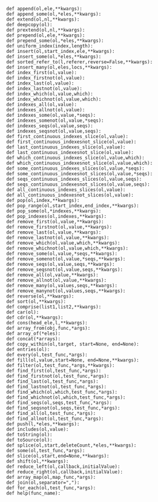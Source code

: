     def append(ol,ele,**kwargs):
    def append_some(ol,*eles,**kwargs):
    def extend(ol,nl,**kwargs):
    def deepcopy(ol):
    def prextend(ol,nl,**kwargs):
    def prepend(ol,ele,**kwargs):
    def prepend_some(ol,*eles,**kwargs):
    def uniform_index(index,length):
    def insert(ol,start_index,ele,**kwargs):
    def insert_some(ol,*eles,**kwargs):
    def sorted_refer_to(l,referer,reverse=False,**kwargs):
    def insert_many(ol,eles,locs,**kwargs):
    def index_first(ol,value):
    def index_firstnot(ol,value):
    def index_last(ol,value):
    def index_lastnot(ol,value):
    def index_which(ol,value,which):
    def index_whichnot(ol,value,which):
    def indexes_all(ol,value):
    def indexes_allnot(ol,value):
    def indexes_some(ol,value,*seqs):
    def indexes_somenot(ol,value,*seqs):
    def indexes_seqs(ol,value,seqs):
    def indexes_seqsnot(ol,value,seqs):
    def first_continuous_indexes_slice(ol,value):
    def first_continuous_indexesnot_slice(ol,value):
    def last_continuous_indexes_slice(ol,value):
    def last_continuous_indexesnot_slice(ol,value):
    def which_continuous_indexes_slice(ol,value,which):
    def which_continuous_indexesnot_slice(ol,value,which):
    def some_continuous_indexes_slices(ol,value,*seqs):
    def some_continuous_indexesnot_slices(ol,value,*seqs):
    def seqs_continuous_indexes_slices(ol,value,seqs):
    def seqs_continuous_indexesnot_slices(ol,value,seqs):
    def all_continuous_indexes_slices(ol,value):
    def all_continuous_indexesnot_slices(ol,value):
    def pop(ol,index,**kwargs):
    def pop_range(ol,start_index,end_index,**kwargs):
    def pop_some(ol,*indexes,**kwargs):
    def pop_indexes(ol,indexes,**kwargs):
    def remove_first(ol,value,**kwargs):
    def remove_firstnot(ol,value,**kwargs):
    def remove_last(ol,value,**kwargs):
    def remove_lastnot(ol,value,**kwargs):
    def remove_which(ol,value,which,**kwargs):
    def remove_whichnot(ol,value,which,**kwargs):
    def remove_some(ol,value,*seqs,**kwargs):
    def remove_somenot(ol,value,*seqs,**kwargs):
    def remove_seqs(ol,value,seqs,**kwargs):
    def remove_seqsnot(ol,value,seqs,**kwargs):
    def remove_all(ol,value,**kwargs):
    def remove_allnot(ol,value,**kwargs):
    def remove_many(ol,values,seqs,**kwargs):
    def remove_manynot(ol,values,seqs,**kwargs):
    def reverse(ol,**kwargs):
    def sort(ol,**kwargs):
    def comprise(list1,list2,**kwargs):
    def car(ol):
    def cdr(ol,**kwargs):
    def cons(head_ele,l,**kwargs):
    def array_from(obj,func,*args):
    def array_of(*eles):
    def concat(*arrays):
    def copy_within(ol,target, start=None, end=None):
    def entries(ol):
    def every(ol,test_func,*args):
    def fill(ol,value,start=None, end=None,**kwargs):
    def filter(ol,test_func,*args,**kwargs):
    def find_first(ol,test_func,*args):
    def find_firstnot(ol,test_func,*args):
    def find_last(ol,test_func,*args):
    def find_lastnot(ol,test_func,*args):
    def find_which(ol,which,test_func,*args):
    def find_whichnot(ol,which,test_func,*args):
    def find_seqs(ol,seqs,test_func,*args):
    def find_seqsnot(ol,seqs,test_func,*args):
    def find_all(ol,test_func,*args):
    def find_allnot(ol,test_func,*args):
    def push(l,*eles,**kwargs):
    def includes(ol,value):
    def toString(ol):
    def toSource(ol):
    def splice(ol,start,deleteCount,*eles,**kwargs):
    def some(ol,test_func,*args):
    def slice(ol,start,end=None,**kwargs):
    def shift(ol,**kwargs):
    def reduce_left(ol,callback,initialValue):
    def reduce_right(ol,callback,initialValue):
    def array_map(ol,map_func,*args):
    def join(ol,separator=","):
    def for_each(ol,test_func,*args):
    def help(func_name):
